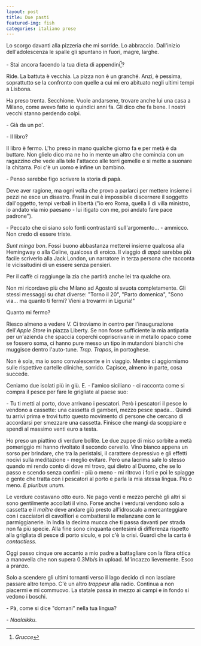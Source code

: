 ```yaml
---
layout: post
title: Due pasti
featured-img: fish
categories: italiano prose
---
```


Lo scorgo davanti alla pizzeria che mi sorride. Lo abbraccio. Dall'inizio dell'adolescenza le spalle gli spuntano in fuori, magre, larghe.

\- Stai ancora facendo la tua dieta di appendini[^appendini]?

Ride. La battuta è vecchia. La pizza non è un granché. Anzi, è pessima, soprattutto se la confronto con quelle a cui mi ero abituato negli ultimi tempi a Lisbona. 

Ha preso trenta. Secchione. Vuole andarsene, trovare anche lui una casa a Milano, come avevo fatto io quindici anni fa. Gli dico che fa bene. I nostri vecchi stanno perdendo colpi. 

\- Già da un po'.

\- Il libro?

Il libro è fermo. L'ho preso in mano qualche giorno fa e per metà è da buttare. Non glielo dico ma ne ho in mente un altro che comincia con un ragazzino che vede alla tele l'attacco alle torri gemelle e si mette a suonare la chitarra. Poi c'è un uomo e infine un bambino.

\- Penso sarebbe figo scrivere la storia di papà.

Deve aver ragione, ma ogni volta che provo a parlarci per mettere insieme i pezzi ne esce un disastro. Frasi in cui è impossibile discernere il soggetto dall'oggetto, tempi verbali in libertà ("io ero Roma, quella lì di villa ministro, io andato via mio paesano - lui itigato con me, poi andato fare pace padrone"). 

\- Peccato che ci siano solo fonti contrastanti sull'argomento... - ammicco. Non credo di essere triste.

*Sunt minga bon*. Fossi buono abbastanza metterei insieme qualcosa alla Hemingway o alla Celine, qualcosa di eroico. Il viaggio di *appà* sarebbe più facile scriverlo alla Jack London, un narratore in terza persona che racconta le vicissitudini di un essere senza pensieri.

Per il caffè ci raggiunge la zia che partirà anche lei tra qualche ora. 

Non mi ricordavo più che Milano ad Agosto si svuota completamente. Gli stessi messaggi su chat diverse: "Torno il 20", "Parto domenica", "Sono via... ma quanto ti fermi? Vieni a trovarmi in Liguria!"

Quanto mi fermo?

Riesco almeno a vedere V. Ci troviamo in centro per l'inaugurazione dell'*Apple Store* in piazza Liberty. Se non fosse sufficiente la mia antipatia per un'azienda che spaccia coperchi copriscrivanie in metallo opaco come se fossero soma, ci hanno pure messo un tipo in mutandoni bianchi che muggisce dentro l'auto-tune. *Trap*. *Trapos*, in portoghese.

Non è sola, ma io sono convalescente e in viaggio. Mentre ci aggiorniamo sulle rispettive cartelle cliniche, sorrido. Capisce, almeno in parte, cosa succede.

Ceniamo due isolati più in giù. E. - l'amico siciliano - ci racconta come si compra il pesce per fare le grigliate al paese suo:

\- Tu ti metti al porto, dove arrivano i pescatori. Però i pescatori il pesce lo vendono a cassette: una cassetta di gamberi, mezzo pesce spada... Quindi tu arrivi prima e trovi tutto questo movimento di persone che cercano di accordarsi per smezzare una cassetta. Finisce che mangi da scoppiare e spendi al massimo venti euro a testa.

Ho preso un piattino di verdure bollite. Le due zuppe di miso sorbite a metà pomeriggio mi hanno rivoltato il secondo cervello. Vino bianco appena un sorso per brindare, che tra la peristalsi, il carattere depressivo e gli effetti nocivi sulla meditazione - meglio evitare. Però una lacrima sale lo stesso quando mi rendo conto di dove mi trovo, qui dietro al Duomo, che se lo passo e scendo senza confini - più o meno - mi ritrovo i fori e poi le spiagge e gente che tratta con i pescatori al porto e parla la mia stessa lingua. Più o meno. *E pluribus unum*.

Le verdure costavano otto euro. Ne pago venti e mezzo perchè gli altri si sono gentilmente accollati il vino. Forse anche i verdurai vendono solo a cassetta e il *maître* deve andare giù presto all'idroscalo a mercanteggiare con i cacciatori di cavolfiori e combattersi le melanzane con le parmiggianerie. In India la decima mucca che ti passa davanti per strada non fa più specie. Alla fine sono cinquanta centesimi di differenza rispetto alla grigliata di pesce di porto siculo, e poi c'è la crisi. Guardi che la carta è *contactless*. 

Oggi passo cinque ore accanto a mio padre a battagliare con la fibra ottica a manovella che non supera 0.3Mb/s in upload. M'incazzo lievemente. Esco a pranzo.

Solo a scendere gli ultimi tornanti verso il lago decido di non lasciare passare altro tempo. C'è un altro *trappeur* alla radio. Continua a non piacermi e mi commuovo. La statale passa in mezzo ai campi e in fondo si vedono i boschi.

\- Pà, come si dice "domani" nella tua lingua?

\- *Naalaikku*.

[^appendini]: *Grucce*
